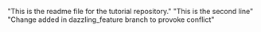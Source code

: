 "This is the readme file for the tutorial repository."
"This is the second line"
"Change added in dazzling_feature branch to provoke conflict"